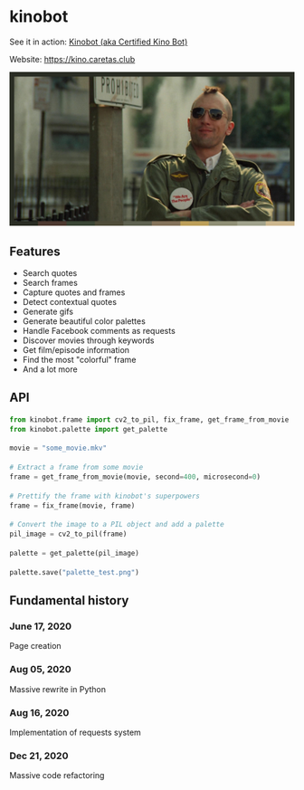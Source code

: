 # kinobot
See it in action: [Kinobot (aka Certified Kino Bot)](https://www.facebook.com/certifiedkino/)

Website: https://kino.caretas.club

![alt text](result.png)

## Features
* Search quotes
* Search frames
* Capture quotes and frames
* Detect contextual quotes
* Generate gifs
* Generate beautiful color palettes
* Handle Facebook comments as requests
* Discover movies through keywords
* Get film/episode information
* Find the most "colorful" frame
* And a lot more

## API
```python
from kinobot.frame import cv2_to_pil, fix_frame, get_frame_from_movie
from kinobot.palette import get_palette

movie = "some_movie.mkv"

# Extract a frame from some movie
frame = get_frame_from_movie(movie, second=400, microsecond=0)

# Prettify the frame with kinobot's superpowers
frame = fix_frame(movie, frame)

# Convert the image to a PIL object and add a palette
pil_image = cv2_to_pil(frame)

palette = get_palette(pil_image)

palette.save("palette_test.png")
```

## Fundamental history
### June 17, 2020
Page creation
### Aug 05, 2020
Massive rewrite in Python
### Aug 16, 2020
Implementation of requests system
### Dec 21, 2020
Massive code refactoring
